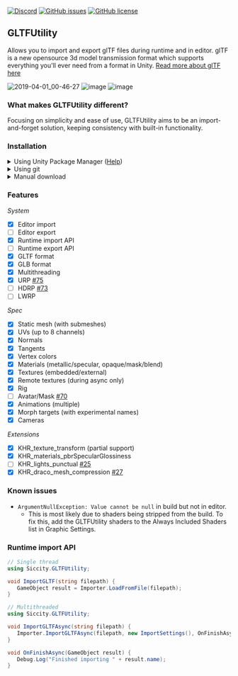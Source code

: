 [![Discord](https://img.shields.io/discord/361769369404964864.svg)](https://discord.gg/qgPrHv4)
[![GitHub issues](https://img.shields.io/github/issues/Siccity/GLTFUtility.svg)](https://github.com/Siccity/GLTFUtility/issues)
[![GitHub license](https://img.shields.io/badge/license-MIT-blue.svg)](https://raw.githubusercontent.com/Siccity/GLTFUtility/master/LICENSE.md)

## GLTFUtility
Allows you to import and export glTF files during runtime and in editor.
glTF is a new opensource 3d model transmission format which supports everything you'll ever need from a format in Unity.
[Read more about glTF here](https://www.khronos.org/gltf/)

![2019-04-01_00-46-27](https://user-images.githubusercontent.com/6402525/55296304-b2aa5880-5417-11e9-89a8-78ab540dc126.gif)
![image](https://user-images.githubusercontent.com/6402525/55296353-7297a580-5418-11e9-8e76-5078680ee0d3.png)
![image](https://user-images.githubusercontent.com/6402525/55296436-bd65ed00-5419-11e9-9723-31225b99450b.png)


### What makes GLTFUtility different?
Focusing on simplicity and ease of use, GLTFUtility aims to be an import-and-forget solution, keeping consistency with built-in functionality.

### Installation
<details><summary>Using Unity Package Manager (<a href="https://docs.unity3d.com/Manual/upm-git.html">Help</a>)</summary>

1. `"com.siccity.gltfutility": "https://github.com/siccity/gltfutility.git"`
</details>
<details><summary>Using git</summary>

1. Get Newtonsoft.JSON from one of these sources
    * Official upm package: `"com.unity.nuget.newtonsoft-json": "2.0.0-preview"`,
    * Unofficial git repo: https://github.com/jilleJr/Newtonsoft.Json-for-Unity
2. Clone GLTFUtility by itself or as a submodule
    * Clone into your assets folder `git clone git@github.com:Siccity/GLTFUtility.git`
    * Add repo as submodule `git submodule add git@github.com:Siccity/GLTFUtility.git Assets/Submodules/GLTFUtility`
</details>
<details><summary>Manual download</summary>

1. Get [Newtonsoft.JSON](https://assetstore.unity.com/packages/tools/input-management/json-net-for-unity-11347) from the asset store
2. Download [GLTFUtility-master.zip](https://github.com/Siccity/GLTFUtility/archive/master.zip) and extract to your project assets
</details>

### Features
*System*
- [x] Editor import
- [ ] Editor export
- [x] Runtime import API
- [ ] Runtime export API
- [x] GLTF format
- [x] GLB format
- [x] Multithreading
- [x] URP [#75](https://github.com/Siccity/GLTFUtility/issues/75)
- [ ] HDRP [#73](https://github.com/Siccity/GLTFUtility/issues/73)
- [ ] LWRP

*Spec*
- [x] Static mesh (with submeshes)
- [x] UVs (up to 8 channels)
- [x] Normals
- [x] Tangents
- [x] Vertex colors
- [x] Materials (metallic/specular, opaque/mask/blend)
- [x] Textures (embedded/external)
- [x] Remote textures (during async only)
- [x] Rig
- [ ] Avatar/Mask [#70](https://github.com/Siccity/GLTFUtility/issues/70)
- [x] Animations (multiple)
- [x] Morph targets (with experimental names)
- [x] Cameras

*Extensions*
- [x] KHR_texture_transform (partial support)
- [x] KHR_materials_pbrSpecularGlossiness 
- [ ] KHR_lights_punctual [#25](https://github.com/Siccity/GLTFUtility/issues/25)
- [x] KHR_draco_mesh_compression [#27](https://github.com/Siccity/GLTFUtility/issues/27)

### Known issues
* `ArgumentNullException: Value cannot be null` in build but not in editor.
  * This is most likely due to shaders being stripped from the build. To fix this, add the GLTFUtility shaders to the Always Included Shaders list in Graphic Settings.

### Runtime import API
```cs
// Single thread
using Siccity.GLTFUtility;

void ImportGLTF(string filepath) {
   GameObject result = Importer.LoadFromFile(filepath);
}
```
```cs
// Multithreaded
using Siccity.GLTFUtility;

void ImportGLTFAsync(string filepath) {
   Importer.ImportGLTFAsync(filepath, new ImportSettings(), OnFinishAsync);
}

void OnFinishAsync(GameObject result) {
   Debug.Log("Finished importing " + result.name);
}
```
